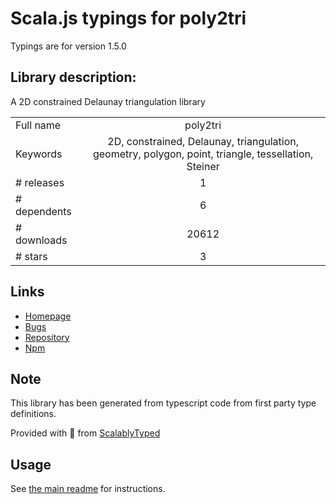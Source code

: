 
# Scala.js typings for poly2tri

Typings are for version 1.5.0

## Library description:
A 2D constrained Delaunay triangulation library

|                    |                 |
| ------------------ | :-------------: |
| Full name          | poly2tri |
| Keywords           | 2D, constrained, Delaunay, triangulation, geometry, polygon, point, triangle, tessellation, Steiner |
| # releases         | 1 |
| # dependents       | 6 |
| # downloads        | 20612 |
| # stars            | 3 |

## Links
- [Homepage](https://github.com/r3mi/poly2tri.js)
- [Bugs](https://github.com/r3mi/poly2tri.js/issues)
- [Repository](https://github.com/r3mi/poly2tri.js)
- [Npm](https://www.npmjs.com/package/poly2tri)
    


## Note
This library has been generated from typescript code from first party type definitions.

Provided with :purple_heart: from [ScalablyTyped](https://github.com/oyvindberg/ScalablyTyped)

## Usage
See [the main readme](../../readme.md) for instructions.


